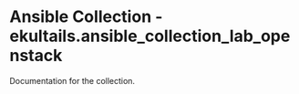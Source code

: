 # Ansible Collection - ekultails.ansible_collection_lab_openstack

Documentation for the collection.